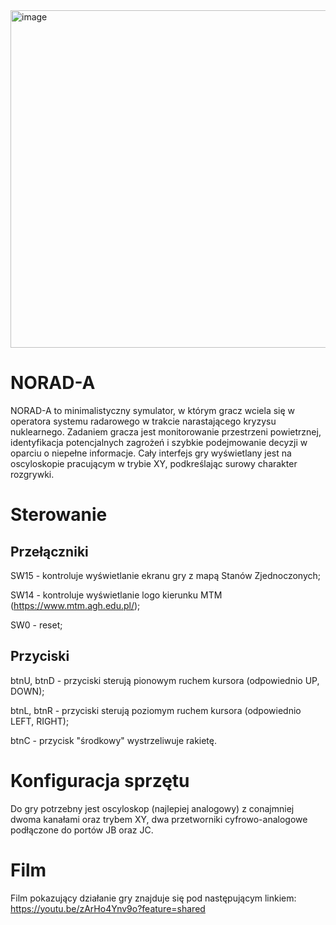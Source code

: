 <img width="2580" height="540" alt="image" src="https://github.com/user-attachments/assets/abf812cc-be3e-4356-b338-4d3236958ec8" />


# NORAD-A

NORAD-A to minimalistyczny symulator, w którym gracz wciela się w operatora systemu radarowego w trakcie narastającego kryzysu nuklearnego. Zadaniem gracza jest monitorowanie przestrzeni powietrznej, identyfikacja potencjalnych zagrożeń i szybkie podejmowanie decyzji w oparciu o niepełne informacje. Cały interfejs gry wyświetlany jest na oscyloskopie pracującym w trybie XY, podkreślając surowy charakter rozgrywki.



# Sterowanie

## Przełączniki
SW15 - kontroluje wyświetlanie ekranu gry z mapą Stanów Zjednoczonych;

SW14 - kontroluje wyświetlanie logo kierunku MTM (https://www.mtm.agh.edu.pl/);

SW0 - reset;

## Przyciski

btnU, btnD - przyciski sterują pionowym ruchem kursora (odpowiednio UP, DOWN);

btnL, btnR - przyciski sterują poziomym ruchem kursora (odpowiednio LEFT, RIGHT);

btnC - przycisk "środkowy" wystrzeliwuje rakietę.



# Konfiguracja sprzętu
Do gry potrzebny jest oscyloskop (najlepiej analogowy) z conajmniej dwoma kanałami oraz trybem XY, dwa przetworniki cyfrowo-analogowe podłączone do portów JB oraz JC.



# Film
Film pokazujący działanie gry znajduje się pod następującym linkiem:
https://youtu.be/zArHo4Ynv9o?feature=shared
